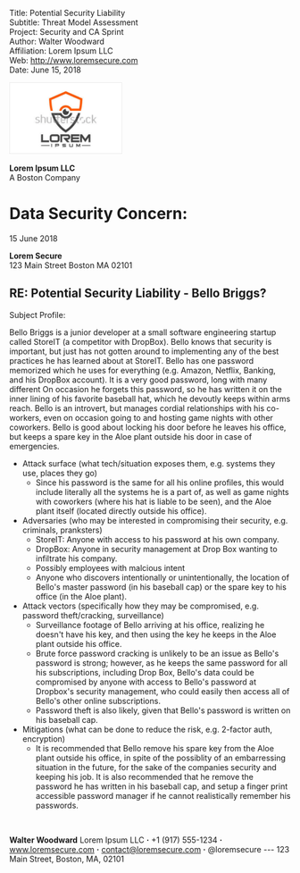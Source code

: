 Title: Potential Security Liability <br>
Subtitle: Threat Model Assessment<br>
Project: Security and CA Sprint<br>
Author: Walter Woodward<br>
Affiliation: Lorem Ipsum LLC<br>
Web: http://www.loremsecure.com<br>
Date: June 15, 2018

<img src="logo.png" width="40%">

**Lorem Ipsum LLC** <br><span class="light">A Boston Company</span>

# Data Security Concern:

15 June 2018

**Lorem Secure**<br>
123 Main Street
Boston MA 02101

## RE: Potential Security Liability - Bello Briggs?

Subject Profile:

Bello Briggs is a junior developer at a small software engineering startup called StoreIT (a competitor with DropBox). Bello knows that security is important, but just has not gotten around to implementing any of the best practices he has learned about at StoreIT. Bello has one password memorized which he uses for everything (e.g. Amazon, Netflix, Banking, and his DropBox account). It is a very good password, long with many different On occasion he forgets this password, so he has written it on the inner lining of his favorite baseball hat, which he devoutly keeps within arms reach. Bello is an introvert, but manages cordial relationships with his co-workers, even on occasion going to and hosting game nights with other coworkers. Bello is good about locking his door before he leaves his office, but keeps a spare key in the Aloe plant outside his door in case of emergencies.

- Attack surface (what tech/situation exposes them, e.g. systems they use, places they go)
  - Since his password is the same for all his online profiles, this would include literally all the systems he is a part of, as well as game nights with coworkers (where his hat is liable to be seen), and the Aloe plant itself (located directly outside his office).
- Adversaries (who may be interested in compromising their security, e.g. criminals, pranksters)
  - StoreIT: Anyone with access to his password at his own company.
  - DropBox: Anyone in security management at Drop Box wanting to infiltrate his company.
  - Possibly employees with malcious intent
  - Anyone who discovers intentionally or unintentionally, the location of Bello's master password (in his baseball cap) or the spare key to his office (in the Aloe plant).
- Attack vectors (specifically how they may be compromised, e.g. password theft/cracking, surveillance)
  - Surveillance footage of Bello arriving at his office, realizing he doesn't have his key, and then using the key he keeps in the Aloe plant outside his office.
  - Brute force password cracking is unlikely to be an issue as Bello's password is strong; however, as he keeps the same password for all his subscriptions, including Drop Box, Bello's data could be compromised by anyone with access to Bello's password at Dropbox's security management, who could easily then access all of Bello's other online subscriptions.
  - Password theft is also likely, given that Bello's password is written on his baseball cap.
- Mitigations (what can be done to reduce the risk, e.g. 2-factor auth, encryption)
  - It is recommended that Bello remove his spare key from the Aloe plant outside his office, in spite of the possiblity of an embarressing situation in the future, for the sake of the companies security and keeping his job. It is also recommended that he remove the password he has written in his baseball cap, and setup a finger print accessible password manager if he cannot realistically remember his passwords.

<br/>

**Walter Woodward**
Lorem Ipsum LLC
<span class="light"> **&middot;** +1 (917) 555-1234 **&middot;** www.loremsecure.com **&middot;** contact@loremsecure.com **&middot;** @loremsecure</span>
<span class="light">--- 123 Main Street, Boston, MA, 02101</span>
